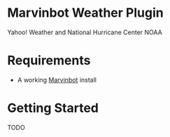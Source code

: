 # Marvinbot Weather Plugin

Yahoo! Weather and National Hurricane Center NOAA

# Requirements

-   A working [Marvinbot](https://github.com/BotDevGroup/marvin) install

# Getting Started

TODO